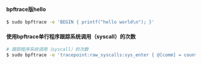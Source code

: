 

#### bpftrace版hello

```bash
$ sudo bpftrace -e 'BEGIN { printf("hello world\n"); }'
```


#### 使用bpftrace单行程序跟踪系统调用（syscall）的次数
```bash
# 跟踪程序系统调用（syscall）的次数
$ sudo bpftrace -e 'tracepoint:raw_syscalls:sys_enter { @[comm] = count(); }'
```